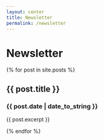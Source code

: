 ```yaml
---
layout: center
title: Newsletter
permalink: /newsletter
---
```


# Newsletter
<!-- TODO: Swap between grid and timeline layouts -->

<div class="row">
    {% for post in site.posts %}
    <div class="col-sm-6">
        <h2>{{ post.title }}</h2>
        <h3>{{ post.date | date_to_string }}</h3>
        <p>{{ post.excerpt }}</p>
    </div>
    {% endfor %}
</div>